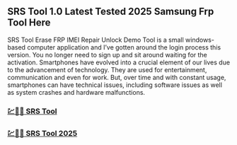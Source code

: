 ## SRS Tool 1.0 Latest Tested 2025 Samsung Frp Tool Here

SRS Tool Erase FRP IMEI Repair Unlock Demo Tool is a small windows-based computer application and I’ve gotten around the login process this version. You no longer need to sign up and sit around waiting for the activation. Smartphones have evolved into a crucial element of our lives due to the advancement of technology. They are used for entertainment, communication and even for work. But, over time and with constant usage, smartphones can have technical issues, including software issues as well as system crashes and hardware malfunctions.

### [💹🚀🎉 SRS Tool](https://tinyurl.com/9rdtyvz2)

### [💹🚀🎉 SRS Tool 2025](https://tinyurl.com/9rdtyvz2)
